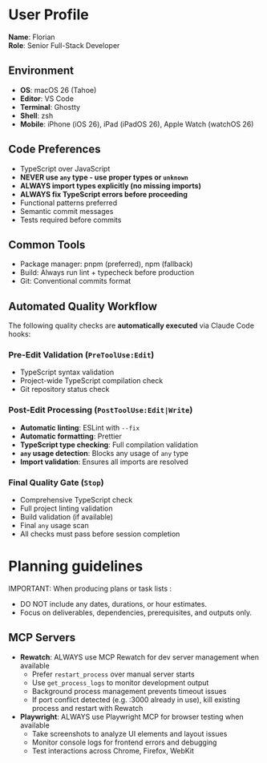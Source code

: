 # User Profile

**Name**: Florian  
**Role**: Senior Full-Stack Developer

## Environment

- **OS**: macOS 26 (Tahoe)
- **Editor**: VS Code
- **Terminal**: Ghostty
- **Shell**: zsh
- **Mobile**: iPhone (iOS 26), iPad (iPadOS 26), Apple Watch (watchOS 26)

## Code Preferences

- TypeScript over JavaScript
- **NEVER use `any` type - use proper types or `unknown`**
- **ALWAYS import types explicitly (no missing imports)**
- **ALWAYS fix TypeScript errors before proceeding**
- Functional patterns preferred
- Semantic commit messages
- Tests required before commits

## Common Tools

- Package manager: pnpm (preferred), npm (fallback)
- Build: Always run lint + typecheck before production
- Git: Conventional commits format

## Automated Quality Workflow

The following quality checks are **automatically executed** via Claude Code hooks:

### Pre-Edit Validation (`PreToolUse:Edit`)
- TypeScript syntax validation
- Project-wide TypeScript compilation check
- Git repository status check

### Post-Edit Processing (`PostToolUse:Edit|Write`)
- **Automatic linting**: ESLint with `--fix`
- **Automatic formatting**: Prettier
- **TypeScript type checking**: Full compilation validation
- **`any` usage detection**: Blocks any usage of `any` type
- **Import validation**: Ensures all imports are resolved

### Final Quality Gate (`Stop`)
- Comprehensive TypeScript check
- Full project linting validation
- Build validation (if available)
- Final `any` usage scan
- All checks must pass before session completion

# Planning guidelines

IMPORTANT: When producing plans or task lists :

- DO NOT include any dates, durations, or hour estimates.
- Focus on deliverables, dependencies, prerequisites, and outputs only.

## MCP Servers

- **Rewatch**: ALWAYS use MCP Rewatch for dev server management when available
  - Prefer `restart_process` over manual server starts
  - Use `get_process_logs` to monitor development output
  - Background process management prevents timeout issues
  - If port conflict detected (e.g. :3000 already in use), kill existing process and restart with Rewatch
- **Playwright**: ALWAYS use Playwright MCP for browser testing when available
  - Take screenshots to analyze UI elements and layout issues
  - Monitor console logs for frontend errors and debugging
  - Test interactions across Chrome, Firefox, WebKit
